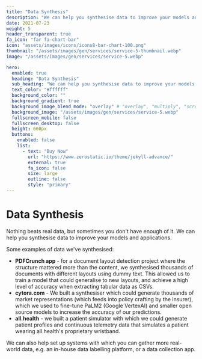 ```yaml
---
title: "Data Synthesis"
description: "We can help you synthesise data to improve your models and applications."
date: 2021-07-23
weight: 5
header_transparent: true
fa_icon: "far fa-chart-bar"
icon: "assets/images/icons/icons8-bar-chart-100.png"
thumbnail: "/assets/images/gen/services/service-5-thumbnail.webp"
image: "/assets/images/gen/services/service-5.webp"

hero:
  enabled: true
  heading: "Data Synthesis"
  sub_heading: "We can help you synthesise data to improve your models and applications."
  text_color: "#ffffff"
  background_color: ""
  background_gradient: true
  background_image_blend_mode: "overlay" # "overlay", "multiply", "screen"
  background_image: "/assets/images/gen/services/service-5.webp"
  fullscreen_mobile: false
  fullscreen_desktop: false
  height: 660px
  buttons:
    enabled: false
    list:
      - text: "Buy Now"
        url: "https://www.zerostatic.io/theme/jekyll-advance/"
        external: true
        fa_icon: false
        size: large
        outline: false
        style: "primary"
---
```


# Data Synthesis

Nothing beats real data, but sometimes you don't have enough of it. We can help you synthesise data to improve your models and applications.

Some examples of data we've synthesised:
- **PDFCrunch app** - for a document layout detection project where the structure mattered more than the content, we synthesised thousands of documents with different layouts using dummy text. This allowed us to train a model that could generalise to new layouts, and achieve a high level of accuracy when extracting tabular data as CSVs.
- **cytora.com** - We built a synthesiser which could generate thousands of market representations (which feeds into policy crafting by the insurer), which we used to fine-tune PaLM2 (Google VertexAI) and smaller open source models to increase the accuracy of our predictions.
- **all.health** - we built a patient simulator with which we could generate patient profiles and continuous telemetry data that simulates a patient wearing all.health's proprietary wristband.

We can also help set up systems with which you can gather more real-world data, e.g. an in-house data labelling platform, or a data collection app.